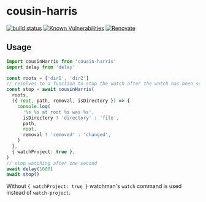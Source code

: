 # cousin-harris

[![build status](https://circleci.com/gh/insidewhy/cousin-harris.png?style=shield)](https://circleci.com/gh/insidewhy/cousin-harris)
[![Known Vulnerabilities](https://snyk.io/test/github/insidewhy/cousin-harris/badge.svg)](https://snyk.io/test/github/insidewhy/cousin-harris)
[![Renovate](https://img.shields.io/badge/renovate-enabled-brightgreen.svg)](https://renovatebot.com)

## Usage

```typescript
import cousinHarris from 'cousin-harris'
import delay from 'delay'

const roots = ['dir1', 'dir2']
// resolves to a function to stop the watch after the watch has been setup
const stop = await cousinHarris(
  roots,
  ({ root, path, removal, isDirectory }) => {
    console.log(
      '%s %s at root %s was %s',
      isDirectory ? 'directory' : 'file',
      path,
      root,
      removal ? 'removed' : 'changed',
    )
  },
  { watchProject: true },
)
// stop watching after one second
await delay(1000)
await stop()
```

Without `{ watchProject: true }` watchman's `watch` command is used instead of `watch-project`.
